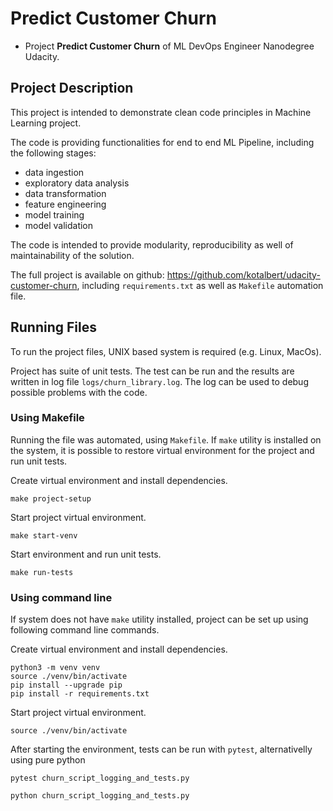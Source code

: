 # Predict Customer Churn

- Project **Predict Customer Churn** of ML DevOps Engineer Nanodegree Udacity.

## Project Description

This project is intended to demonstrate clean code principles in Machine Learning project.

The code is providing functionalities for end to end ML Pipeline, including the following stages:

- data ingestion
- exploratory data analysis
- data transformation
- feature engineering
- model training
- model validation

The code is intended to provide modularity, reproducibility as well of maintainability of the solution.

The full project is available on github: <https://github.com/kotalbert/udacity-customer-churn>,
including `requirements.txt` as well as `Makefile` automation file.

## Running Files

To run the project files, UNIX based system is required (e.g. Linux, MacOs).

Project has suite of unit tests. The test can be run and the results are written in log file `logs/churn_library.log`.
The log can be used to debug possible problems with the code.

### Using Makefile

Running the file was automated, using `Makefile`. If `make` utility is installed on the system, it is possible to
restore virtual environment for the project and run unit tests.

Create virtual environment and install dependencies.

```shell
make project-setup
```

Start project virtual environment.

```shell
make start-venv 
```

Start environment and run unit tests.

```shell
make run-tests 
```

### Using command line

If system does not have `make` utility installed, project can be set up using following command line commands.

Create virtual environment and install dependencies.

```shell
python3 -m venv venv
source ./venv/bin/activate 
pip install --upgrade pip
pip install -r requirements.txt 
```

Start project virtual environment.

```shell
source ./venv/bin/activate
```

After starting the environment, tests can be run with `pytest`, alternativelly using pure python

```shell
pytest churn_script_logging_and_tests.py
```

```shell
python churn_script_logging_and_tests.py
```
